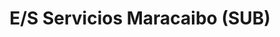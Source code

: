 ---
title: "E/S Servicios Maracaibo (SUB)"
url: /maracaibo/e-s-servicios-maracaibo-sub/
shop: Allgemein
---
